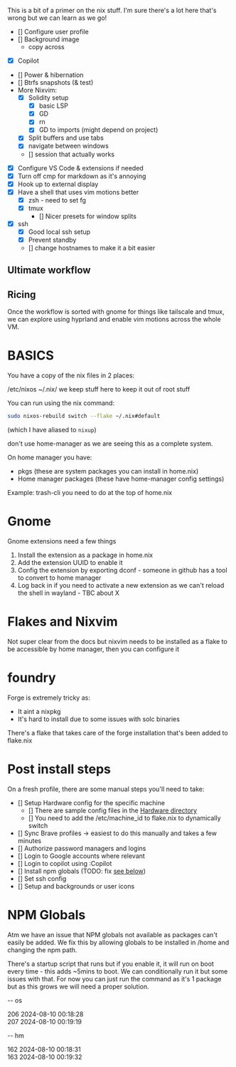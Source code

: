 This is a bit of a primer on the nix stuff. I'm sure there's a lot here that's wrong but we can learn as we go!

- [] Configure user profile
- [] Background image
  - copy across
- [x] Copilot
- [] Power & hibernation
- [] Btrfs snapshots (& test)
- More Nixvim:
  - [x] Solidity setup
    - [x] basic LSP
    - [x] GD
    - [x] rn
    - [x] GD to imports (might depend on project)
  - [x] Split buffers and use tabs
  - [x] navigate between windows
  - [] session that actually works
- [x] Configure VS Code & extensions if needed
- [x] Turn off cmp for markdown as it's annoying
- [x] Hook up to external display
- [x] Have a shell that uses vim motions better
  - [x] zsh - need to set fg
  - [x] tmux
    - [] Nicer presets for window splits
- [x] ssh
  - [x] Good local ssh setup
  - [x] Prevent standby
  - [] change hostnames to make it a bit easier

## Ultimate workflow

## Ricing

Once the workflow is sorted with gnome for things like tailscale and tmux, we can explore using hyprland and enable vim motions across the whole VM.

# BASICS

You have a copy of the nix files in 2 places:

/etc/nixos
~/.nix/ we keep stuff here to keep it out of root stuff

You can run using the nix command:

```sh
sudo nixos-rebuild switch --flake ~/.nix#default
```

(which I have aliased to `nixup`)

don't use home-manager as we are seeing this as a complete system.

On home manager you have:

- pkgs (these are system packages you can install in home.nix)
- Home manager packages (these have home-manager config settings)

Example: trash-cli you need to do at the top of home.nix

# Gnome

Gnome extensions need a few things

1. Install the extension as a package in home.nix
2. Add the extension UUID to enable it
3. Config the extension by exporting dconf - someone in github has a tool to convert to home manager
4. Log back in if you need to activate a new extension as we can't reload the shell in wayland - TBC about X

# Flakes and Nixvim

Not super clear from the docs but nixvim needs to be installed as a flake to be accessible by home manager, then you can configure it

# foundry

Forge is extremely tricky as:

- It aint a nixpkg
- It's hard to install due to some issues with solc binaries

There's a flake that takes care of the forge installation that's been added to flake.nix

# Post install steps

On a fresh profile, there are some manual steps you'll need to take:

- [] Setup Hardware config for the specific machine
  - [] There are sample config files in the [Hardware directory](./devices)
  - [] You need to add the /etc/machine_id to flake.nix to dynamically switch
- [] Sync Brave profiles -> easiest to do this manually and takes a few minutes
- [] Authorize password managers and logins
- [] Login to Google accounts where relevant
- [] Login to copilot using :Copilot
- [] Install npm globals (TODO: fix [see below](#npm-globals))
- [] Set ssh config
- [] Setup and backgrounds or user icons

# NPM Globals

Atm we have an issue that NPM globals not available as packages can't easily be added.
We fix this by allowing globals to be installed in /home and changing the npm path.

There's a startup script that runs but if you enable it, it will run on boot every time - this adds ~5mins to boot.
We can conditionally run it but some issues with that. For now you can just run the command as it's 1 package but as this grows we will
need a proper solution.

-- os

206 2024-08-10 00:18:28  
207 2024-08-10 00:19:19

-- hm

162 2024-08-10 00:18:31  
163 2024-08-10 00:19:32
